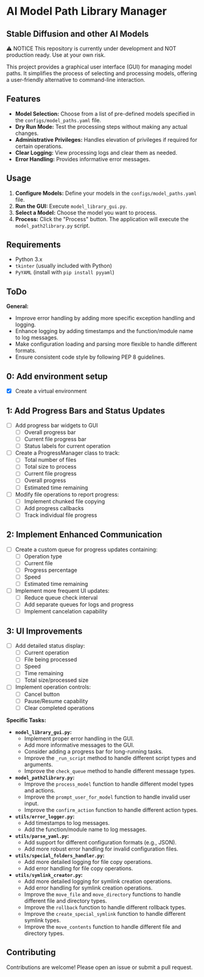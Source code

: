# AI Model Path Library Manager
## Stable Diffusion and other AI Models

⚠️ NOTICE
This repository is currently under development and NOT production ready. Use at your own risk.

This project provides a graphical user interface (GUI) for managing model paths.  It simplifies the process of selecting and processing models, offering a user-friendly alternative to command-line interaction.

## Features

* **Model Selection:** Choose from a list of pre-defined models specified in the `configs/model_paths.yaml` file.
* **Dry Run Mode:**  Test the processing steps without making any actual changes.
* **Administrative Privileges:**  Handles elevation of privileges if required for certain operations.
* **Clear Logging:** View processing logs and clear them as needed.
* **Error Handling:** Provides informative error messages.

## Usage

1.  **Configure Models:** Define your models in the `configs/model_paths.yaml` file.
2.  **Run the GUI:** Execute `model_library_gui.py`.
3.  **Select a Model:** Choose the model you want to process.
4.  **Process:** Click the "Process" button.  The application will execute the `model_path2library.py` script.

## Requirements

* Python 3.x
* `tkinter` (usually included with Python)
* `PyYAML` (install with `pip install pyyaml`)

## ToDo
**General:**

- Improve error handling by adding more specific exception handling and logging.
- Enhance logging by adding timestamps and the function/module name to log messages.
- Make configuration loading and parsing more flexible to handle different formats.
- Ensure consistent code style by following PEP 8 guidelines.

## 0: Add environment setup
- [x] Create a virtual environment

## 1: Add Progress Bars and Status Updates
- [ ] Add progress bar widgets to GUI
   - [ ] Overall progress bar
   - [ ] Current file progress bar
   - [ ] Status labels for current operation

- [ ] Create a ProgressManager class to track:
   - [ ] Total number of files
   - [ ] Total size to process
   - [ ] Current file progress
   - [ ] Overall progress
   - [ ] Estimated time remaining

- [ ] Modify file operations to report progress:
   - [ ] Implement chunked file copying
   - [ ] Add progress callbacks
   - [ ] Track individual file progress

## 2: Implement Enhanced Communication
- [ ] Create a custom queue for progress updates containing:
   - [ ] Operation type
   - [ ] Current file
   - [ ] Progress percentage
   - [ ] Speed
   - [ ] Estimated time remaining

- [ ] Implement more frequent UI updates:
   - [ ] Reduce queue check interval
   - [ ] Add separate queues for logs and progress
   - [ ] Implement cancelation capability

## 3: UI Improvements
- [ ] Add detailed status display:
   - [ ] Current operation
   - [ ] File being processed
   - [ ] Speed
   - [ ] Time remaining
   - [ ] Total size/processed size

- [ ] Implement operation controls:
   - [ ] Cancel button
   - [ ] Pause/Resume capability
   - [ ] Clear completed operations

**Specific Tasks:**
- **`model_library_gui.py`:**
    - Implement proper error handling in the GUI.
    - Add more informative messages to the GUI.
    - Consider adding a progress bar for long-running tasks.
    - Improve the `_run_script` method to handle different script types and arguments.
    - Improve the `check_queue` method to handle different message types.
- **`model_path2library.py`:**
    - Improve the `process_model` function to handle different model types and actions.
    - Improve the `prompt_user_for_model` function to handle invalid user input.
    - Improve the `confirm_action` function to handle different action types.
- **`utils/error_logger.py`:**
    - Add timestamps to log messages.
    - Add the function/module name to log messages.
- **`utils/parse_yaml.py`:**
    - Add support for different configuration formats (e.g., JSON).
    - Add more robust error handling for invalid configuration files.
- **`utils/special_folders_handler.py`:**
    - Add more detailed logging for file copy operations.
    - Add error handling for file copy operations.
- **`utils/symlink_creator.py`:**
    - Add more detailed logging for symlink creation operations.
    - Add error handling for symlink creation operations.
    - Improve the `move_file` and `move_directory` functions to handle different file and directory types.
    - Improve the `rollback` function to handle different rollback types.
    - Improve the `create_special_symlink` function to handle different symlink types.
    - Improve the `move_contents` function to handle different file and directory types.

## Contributing

Contributions are welcome! Please open an issue or submit a pull request.
